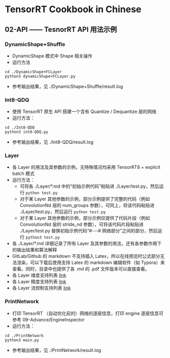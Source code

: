 # TensorRT Cookbook in Chinese

## 02-API —— TesnorRT API 用法示例

### DynamicShape+Shuffle
+ DynamicShape 模式中 Shape 相关操作
+ 运行方法
```shell
cd ./DynamicShape+FCLayer
python3 dynamicShape+FCLayer.py
```
+ 参考输出结果，见 ./DynamicShape+Shuffle/result.log

### Int8-QDQ
+ 使用 TensorRT 原生 API 搭建一个含有 Quantize / Dequantize 层的网络
+ 运行方法：
```shell
cd ./Int8-QDQ
python3 int8-QDQ.py
```
+ 参考输出结果，见 ./Int8-QDQ/result.log

### Layer
+ 各 Layer 的用法及其参数的示例，无特殊情况均采用 TensorRT8 + explicit batch 模式
+ 运行方法：
    - 可将各 ./Layer/*.md 中的“初始示例代码”粘贴进 ./Layer/test.py，然后运行 `python test.py`
    - 对于某 Layer 其他参数的示例，部分示例提供了完整的代码（例如 ConvolutionNd 层的 num_groups 参数），可同上，将该代码粘贴进 ./Layer/test.py，然后运行 `python test.py`
    - 对于某 Layer 其他参数的示例，部分示例仅提供了代码片段（例如 ConvolutionNd 层的 stride_nd 参数），可将该代码片段粘贴进 ./Layer/test.py 替换初始示例代码“#---# 网络部分”之间的部分，然后运行 `python3 test.py`
+ 各 ./Layer/*.md 详细记录了所有 Layer 及其参数的用法，还有各参数作用下的输出结果和算法解释
+ GitLab/Github 的 markdown 不支持插入 Latex，所以在线预览时公式部分无法渲染，可以下载后使用支持 Latex 的 markdown 编辑软件（如 Typora）来查看。同时，目录中也提供了各 .md 的 .pdf 文件版本可以直接查看。
+ 各 Layer 维度支持列表 [link](https://docs.nvidia.com/deeplearning/tensorrt/support-matrix/index.html#layers-matrix)
+ 各 Layer 精度支持列表 [link](https://docs.nvidia.com/deeplearning/tensorrt/support-matrix/index.html#layers-precision-matrix)
+ 各 Layer 流控制支持列表 [link](https://docs.nvidia.com/deeplearning/tensorrt/support-matrix/index.html#layers-flow-control-constructs)

### PrintNetwork
+ 打印 TensorRT （自动优化前的）网络的逐层信息，打印 engine 逐层信息可参考 09-Advance/EngineInspector
+ 运行方法：
```shell
cd ./PrintNetwork
python3 main.py
```
+ 参考输出结果，见 ./PrintNetwork/result.log

